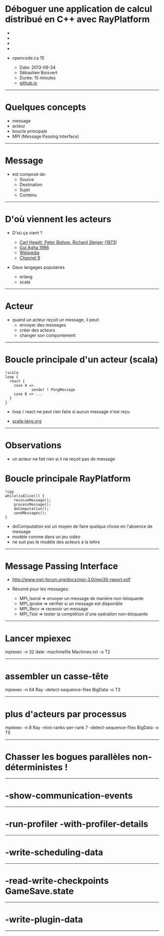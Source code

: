 # Déboguer une application de calcul distribué en C++ avec RayPlatform

-
-
-
-

- opencode.ca 15
	- Date: 2013-09-24
	- Sébastien Boisvert
	- Durée: 15 minutes
	- [github.io](http://sebhtml.github.io/opencode.ca/15/presentation.html)


---

# Quelques concepts

- message
- acteur
- boucle principale
- MPI (Message Passing Interface)

---

# Message

- est composé de:
	- Source
	- Destination
	- Sujet
	- Contenu


---

# D'où viennent les acteurs

- D'où ça vient ?
	- [Carl Hewitt, Peter Bishop, Richard Steiger (1973)](http://dl.acm.org/citation.cfm?id=1624804)
	- [Gul Agha 1986](http://dl.acm.org/citation.cfm?id=7929)
	- [Wikipedia](http://en.wikipedia.org/wiki/Actor\_model)
	- [Channel 9](http://channel9.msdn.com/Shows/Going+Deep/Hewitt-Meijer-and-Szyperski-The-Actor-Model-everything-you-wanted-to-know-but-were-afraid-to-ask)

- Deux langages populaires
	- erlang
	- scala

---

# Acteur

- quand un acteur reçoit un message, il peut:
	- envoyer des messages
	- créer des acteurs
	- changer son comportement

---

# Boucle principale d'un acteur (scala)

	!scala
	loop {
	  react {
	    case A =>
                sender ! PongMessage
	    case B => ...
	  }
	}


- loop / react ne peut rien faire si aucun message n'est reçu

- [scala-lang.org](http://www.scala-lang.org/old/node/242)

---

# Observations

- un acteur ne fait rien si il ne reçoit pas de message


# Boucle principale RayPlatform

	!cpp
	while(isAlive()) {
		receiveMessage();
		processMessage();
		doComputation();
		sendMessages();
	}

- doComputation est un moyen de faire quelque chose en l'absence de message
- modèle comme dans un jeu vidéo
- ne suit pas le modèle des acteurs à la lettre

---

# Message Passing Interface

- http://www.mpi-forum.org/docs/mpi-3.0/mpi30-report.pdf

- Résumé pour les messages:
	- MPI_Isend => envoyer un message de manière non-bloquante
	- MPI_Iprobe => vérifier si un message est disponible
	- MPI_Recv => recevoir un message
	- MPI_Test => tester la complétion d'une opération non-bloquante

---

# Lancer mpiexec

mpiexec -n 32 date -machinefile Machines.txt -o T2

---

# assembler un casse-tête

mpiexec -n 64 Ray -detect-sequence-files BigData -o T3

---

# plus d'acteurs par processus

mpiexec -n 8 Ray -mini-ranks-per-rank 7 -detect-sequence-files BigData -o T5

---

# Chasser les bogues parallèles non-déterministes !


---

# -show-communication-events

---

# -run-profiler -with-profiler-details

---

# -write-scheduling-data

---

# -read-write-checkpoints GameSave.state

---

# -write-plugin-data

---

